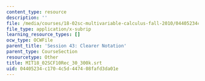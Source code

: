 ```yaml
---
content_type: resource
description: ''
file: /media/courses/18-02sc-multivariable-calculus-fall-2010/04405234c1704c5d447408fafd3da01e_MIT18_02SCF10Rec_30_300k.srt
file_type: application/x-subrip
learning_resource_types: []
ocw_type: OCWFile
parent_title: 'Session 43: Clearer Notation'
parent_type: CourseSection
resourcetype: Other
title: MIT18_02SCF10Rec_30_300k.srt
uid: 04405234-c170-4c5d-4474-08fafd3da01e
---
```

